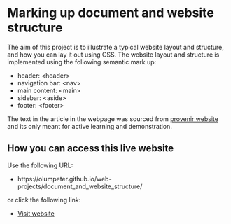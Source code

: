 # Marking up document and website structure

The aim of this project is to illustrate a typical website layout and structure, and how you can lay it out using CSS. The website layout and structure is implemented using the following semantic mark up: 
<ul>
  <li>header: &lt;header&gt;</li>
  <li>navigation bar: &lt;nav&gt;</li>
  <li>main content: &lt;main&gt;</li>
  <li>sidebar: &lt;aside&gt;</li>
  <li>footer: &lt;footer&gt;</li>
</ul>

The text in the article in the webpage was sourced from <a href="https://provenir.com.au/recipes/everything-you-need-to-know-about-osso-buco/"> provenir website </a> and its only meant for active learning and demonstration.
   
## How you can access this live website
<p>Use the following URL:</p>
<ul>
  <li>https://olumpeter.github.io/web-projects/document_and_website_structure/</li>
</ul>
<p>or click the following link:</p> 
<ul>
  <li><a href="https://olumpeter.github.io/web-projects/document_and_website_structure/">
    Visit website</a></li>
</ul>
